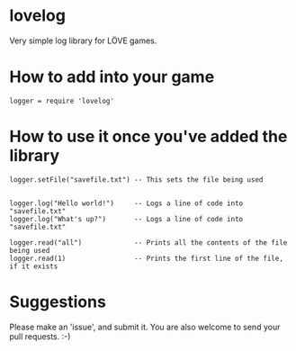 lovelog
=======

Very simple log library for LÖVE games.

# How to add into your game
```
logger = require 'lovelog'
```

# How to use it once you've added the library
```
logger.setFile("savefile.txt") -- This sets the file being used


logger.log("Hello world!")     -- Logs a line of code into "savefile.txt"
logger.log("What's up?")       -- Logs a line of code into "savefile.txt"

logger.read("all")             -- Prints all the contents of the file being used
logger.read(1)                 -- Prints the first line of the file, if it exists
```

# Suggestions
Please make an 'issue', and submit it. You are also welcome to send your pull requests. :-)
